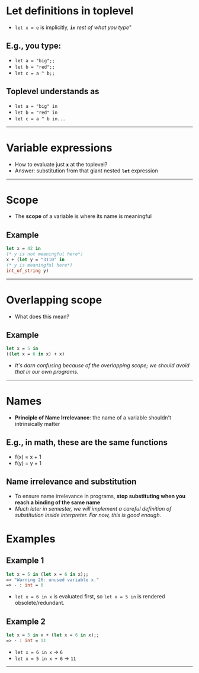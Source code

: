 # Let definitions in toplevel
- `let x = e` is implicitly, **`in`** *rest of what you type*"
## E.g., you type:
- `let a = "big";;`
- `let b = "red";;`
- `let c = a ^ b;;`
## Toplevel understands as
- `let a = "big" in`
- `let b = "red" in`
- `let c = a ^ b in...`
-----------------------------------------
# Variable expressions
- How to evaluate just **`x`** at the toplevel?
- Answer: substitution from that giant nested **`let`** expression
-----------------------------------------
# Scope
- The **scope** of a variable is where its name is meaningful
## Example
```ocaml
let x = 42 in
(* y is not meaningful here*)
x + (let y = "3110" in
(* y is meaningful here*)
int_of_string y)
```
-----------------------------------------
# Overlapping scope
- What does this mean?
## Example
```ocaml
let x = 5 in
((let x = 6 in x) + x)
```
- *It's darn confusing because of the overlapping scope; we should avoid that in our own programs.*
-----------------------------------------
# Names
- **Principle of Name Irrelevance**: the name of a variable shouldn't intrinsically matter
## E.g., in math, these are the same functions
- f(x) = x + 1
- f(y) = y + 1
## Name irrelevance and substitution
- To ensure name irrelevance in programs, **stop substituting when you reach a binding of the same name**
- *Much later in semester, we will implement a careful definition of substitution inside interpreter. For now, this is good enough.*
# Examples
## Example 1
```ocaml
let x = 5 in (let x = 6 in x);;
=> "Warning 26: unused variable x."
=> - : int = 6
```
- `let x = 6 in x` is evaluated first, so `let x = 5 in` is rendered obsolete/redundant.
## Example 2
```ocaml
let x = 5 in x + (let x = 6 in x);;
=> - : int = 11
```
- `let x = 6 in x` -> `6`
-  `let x = 5 in x + 6` -> `11`
-----------------------------------------
